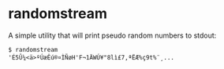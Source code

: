 randomstream
============

A simple utility that will print pseudo random numbers to stdout:

    $ randomstream
    'É5Û¼<ä>ºÚæÊú®¤ÌÑøH'F¬1ÄWÚ¥"8lì£7,ªËÆ%ç9t%¨¸...
